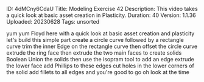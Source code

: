 ID: 4dMCny6CdaU
Title: Modeling Exercise 42
Description: This video takes a quick look at basic asset creation in Plasticity.
Duration: 40
Version: 1.1.36
Uploaded: 20230628
Tags: unsorted

yum yum Floyd here with a quick look at
basic asset creation and plasticity
let's build this simple part create a
circle curve followed by a rectangle
curve trim the inner Edge on the
rectangle curve then offset the circle
curve extrude the ring face then extrude
the two main faces to create solids
Boolean Union the solids then use the
isopram tool to add an edge
extrude the lower face add Phillips to
these edges
cut holes in the lower corners of the
solid
add fillets to all edges and you're good
to go oh look at the time
